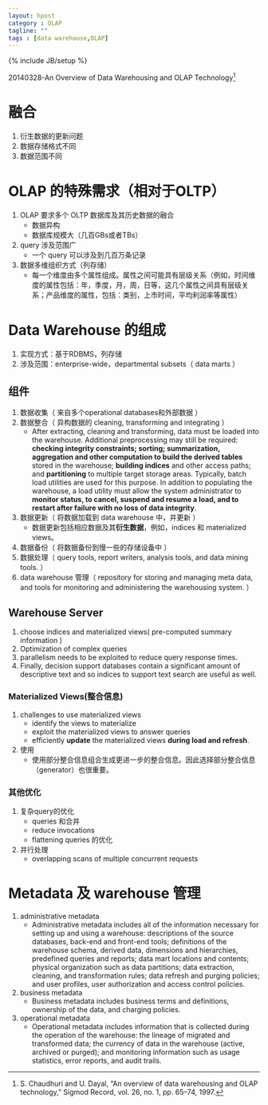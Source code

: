 ```yaml
---
layout: hpost
category : OLAP
tagline: ""
tags : [data warehouse,OLAP]
---
```

{% include JB/setup %}

20140328-An Overview of Data Warehousing and OLAP Technology[^1]
# 融合
1. 衍生数据的更新问题
2. 数据存储格式不同
3. 数据范围不同

# OLAP 的特殊需求（相对于OLTP）
1. OLAP 要求多个 OLTP 数据库及其历史数据的融合
    * 数据异构
    * 数据库规模大（几百GBs或者TBs）
2. query 涉及范围广
    * 一个 query 可以涉及到几百万条记录
3. 数据多维组织方式（列存储）
    * 每一个维度由多个属性组成。属性之间可能具有层级关系（例如，时间维度的属性包括：年，季度，月，周，日等，这几个属性之间具有层级关系；产品维度的属性，包括：类别，上市时间，平均利润率等属性）

# Data Warehouse 的组成
1. 实现方式：基于RDBMS，列存储
2. 涉及范围：enterprise-wide，departmental subsets（ data marts ）

## 组件
1. 数据收集（ 来自多个operational databases和外部数据 ）
2. 数据整合（ 异构数据的 cleaning, transforming and integrating ）
    * After extracting, cleaning and transforming, data must be loaded into the warehouse. Additional preprocessing may still be required: **checking integrity constraints; sorting; summarization, aggregation and other computation to build the derived tables** stored in the warehouse; **building indices** and other access paths; and **partitioning** to multiple target storage areas. Typically, batch load utilities are used for this purpose. In addition to populating the warehouse, a load utility must allow the system administrator to **monitor status, to cancel, suspend and resume a load, and to restart after failure with no loss of data integrity**.
3. 数据更新（ 将数据加载到 data warehouse 中，并更新 ）
    * 数据更新包括相应数据及其**衍生数据**，例如，indices 和 materialized views。
4. 数据备份（ 将数据备份到慢一些的存储设备中 ）
5. 数据处理（ query tools, report writers, analysis tools, and data mining tools. ）
6. data warehouse 管理（ repository for storing and managing meta data, and tools for monitoring and administering the warehousing system. ）

## Warehouse Server
1. choose indices and materialized views( pre-computed summary information )
2. Optimization of complex queries
3. parallelism needs to be exploited to reduce query response times.
4. Finally, decision support databases contain a significant amount of descriptive text and so indices to support text search are useful as well.

### Materialized Views(整合信息)
1. challenges to use materialized views
    * identify the views to materialize
    * exploit the materialized views to answer queries
    * efficiently **update** the materialized views **during load and refresh**.
2. 使用
    * 使用部分整合信息组合生成更进一步的整合信息。因此选择部分整合信息（generator）也很重要。

### 其他优化
1. 复杂query的优化
    * queries 和合并
    * reduce invocations
    * flattening queries 的优化
2. 并行处理
    * overlapping scans of multiple concurrent requests
# Metadata 及 warehouse 管理
1. administrative metadata
    * Administrative metadata includes all of the information necessary for setting up and using a warehouse: descriptions of the source databases, back-end and front-end tools; definitions of the warehouse schema, derived data, dimensions and hierarchies, predefined queries and reports; data mart locations and contents; physical organization such as data partitions; data extraction, cleaning, and transformation rules; data refresh and purging policies; and user profiles, user authorization and access control policies.
2. business metadata
    * Business metadata includes business terms and definitions, ownership of the data, and charging policies.
3. operational metadata
    * Operational metadata includes information that is collected during the operation of the warehouse: the lineage of migrated and transformed data; the currency of data in the warehouse (active, archived or purged); and monitoring information such as usage statistics, error reports, and audit trails.

[^1]: S. Chaudhuri and U. Dayal, “An overview of data warehousing and OLAP technology,” Sigmod Record, vol. 26, no. 1, pp. 65–74, 1997.

